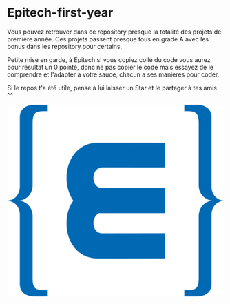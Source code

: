# Epitech-first-year

Vous pouvez retrouver dans ce repository presque la totalité des projets de première année. Ces projets passent presque tous en grade A avec les bonus dans les repository pour certains.

Petite mise en garde, à Epitech si vous copiez collé du code vous aurez pour résultat un 0 pointé, donc ne pas copier le code mais essayez de le comprendre et l'adapter à votre sauce, chacun a ses manières pour coder.

Si le repos t'a été utile, pense à lui laisser un Star et le partager à tes amis ^^

![Screenshot](epitech.png)

